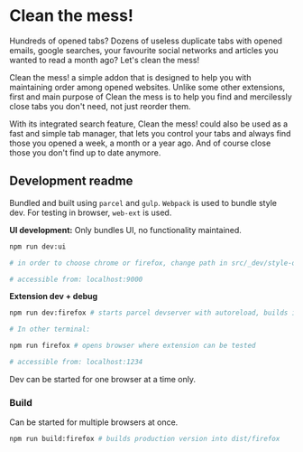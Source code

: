 # Clean the mess!

Hundreds of opened tabs? Dozens of useless duplicate tabs with opened emails, google searches, your favourite social networks and articles you wanted to read a month ago? Let's clean the mess!

Clean the mess! a simple addon that is designed to help you with maintaining order among opened websites. Unlike some other extensions, first and main purpose of Clean the mess is to help you find and mercilessly close tabs you don't need, not just reorder them.

With its integrated search feature, Clean the mess! could also be used as a fast and simple tab manager, that lets you control your tabs and always find those you opened a week, a month or a year ago. And of course close those you don't find up to date anymore.

## Development readme
Bundled and built using `parcel` and `gulp`. `Webpack` is used to bundle style dev. For testing in browser, `web-ext` is used.

__UI development:__
Only bundles UI, no functionality maintained.

```sh
npm run dev:ui

# in order to choose chrome or firefox, change path in src/_dev/style-dev/style.scss

# accessible from: localhost:9000
```

__Extension dev + debug__

```sh
npm run dev:firefox # starts parcel devserver with autoreload, builds into dist/firefox

# In other terminal:

npm run firefox # opens browser where extension can be tested

# accessible from: localhost:1234
```

Dev can be started for one browser at a time only.

### Build

Can be started for multiple browsers at once.

```sh
npm run build:firefox # builds production version into dist/firefox
```